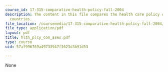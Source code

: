 ```yaml
---
course_id: 17-315-comparative-health-policy-fall-2004
description: The content in this file compares the health care policy of US with other
  countries.
file_location: /coursemedia/17-315-comparative-health-policy-fall-2004/57af996769a49733947f3623d3b91d53_hlth_plcy_com_ases.pdf
file_type: application/pdf
layout: pdf
title: hlth_plcy_com_ases.pdf
type: course
uid: 57af996769a49733947f3623d3b91d53

---
```

None